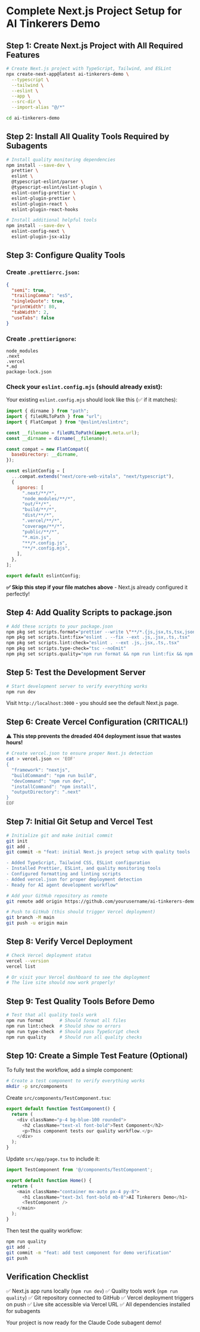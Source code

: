 # Complete Next.js Project Setup for AI Tinkerers Demo

## Step 1: Create Next.js Project with All Required Features

```bash
# Create Next.js project with TypeScript, Tailwind, and ESLint
npx create-next-app@latest ai-tinkerers-demo \
  --typescript \
  --tailwind \
  --eslint \
  --app \
  --src-dir \
  --import-alias "@/*"

cd ai-tinkerers-demo
```

## Step 2: Install All Quality Tools Required by Subagents

```bash
# Install quality monitoring dependencies
npm install --save-dev \
  prettier \
  eslint \
  @typescript-eslint/parser \
  @typescript-eslint/eslint-plugin \
  eslint-config-prettier \
  eslint-plugin-prettier \
  eslint-plugin-react \
  eslint-plugin-react-hooks

# Install additional helpful tools
npm install --save-dev \
  eslint-config-next \
  eslint-plugin-jsx-a11y
```

## Step 3: Configure Quality Tools

### Create `.prettierrc.json`:
```json
{
  "semi": true,
  "trailingComma": "es5",
  "singleQuote": true,
  "printWidth": 80,
  "tabWidth": 2,
  "useTabs": false
}
```

### Create `.prettierignore`:
```
node_modules
.next
.vercel
*.md
package-lock.json
```

### Check your `eslint.config.mjs` (should already exist):
Your existing `eslint.config.mjs` should look like this (✅ if it matches):
```javascript
import { dirname } from "path";
import { fileURLToPath } from "url";
import { FlatCompat } from "@eslint/eslintrc";

const __filename = fileURLToPath(import.meta.url);
const __dirname = dirname(__filename);

const compat = new FlatCompat({
  baseDirectory: __dirname,
});

const eslintConfig = [
  ...compat.extends("next/core-web-vitals", "next/typescript"),
  {
    ignores: [
      ".next/**/*",
      "node_modules/**/*",
      "out/**/*",
      "build/**/*",
      "dist/**/*",
      ".vercel/**/*",
      "coverage/**/*",
      "public/**/*",
      "*.min.js",
      "**/*.config.js",
      "**/*.config.mjs",
    ],
  },
];

export default eslintConfig;
```

**✅ Skip this step if your file matches above** - Next.js already configured it perfectly!

## Step 4: Add Quality Scripts to package.json

```bash
# Add these scripts to your package.json
npm pkg set scripts.format="prettier --write \"**/*.{js,jsx,ts,tsx,json,css,md}\""
npm pkg set scripts.lint:fix="eslint . --fix --ext .js,.jsx,.ts,.tsx"
npm pkg set scripts.lint:check="eslint . --ext .js,.jsx,.ts,.tsx"
npm pkg set scripts.type-check="tsc --noEmit"
npm pkg set scripts.quality="npm run format && npm run lint:fix && npm run type-check"
```

## Step 5: Test the Development Server

```bash
# Start development server to verify everything works
npm run dev
```

Visit `http://localhost:3000` - you should see the default Next.js page.

## Step 6: Create Vercel Configuration (CRITICAL!)

⚠️ **This step prevents the dreaded 404 deployment issue that wastes hours!**

```bash
# Create vercel.json to ensure proper Next.js detection
cat > vercel.json << 'EOF'
{
  "framework": "nextjs",
  "buildCommand": "npm run build",
  "devCommand": "npm run dev",
  "installCommand": "npm install",
  "outputDirectory": ".next"
}
EOF
```

## Step 7: Initial Git Setup and Vercel Test

```bash
# Initialize git and make initial commit
git init
git add .
git commit -m "feat: initial Next.js project setup with quality tools

- Added TypeScript, Tailwind CSS, ESLint configuration
- Installed Prettier, ESLint, and quality monitoring tools
- Configured formatting and linting scripts
- Added vercel.json for proper deployment detection
- Ready for AI agent development workflow"

# Add your GitHub repository as remote
git remote add origin https://github.com/yourusername/ai-tinkerers-demo.git

# Push to GitHub (this should trigger Vercel deployment)
git branch -M main
git push -u origin main
```

## Step 8: Verify Vercel Deployment

```bash
# Check Vercel deployment status
vercel --version
vercel list

# Or visit your Vercel dashboard to see the deployment
# The live site should now work properly!
```

## Step 9: Test Quality Tools Before Demo

```bash
# Test that all quality tools work
npm run format      # Should format all files
npm run lint:check  # Should show no errors
npm run type-check  # Should pass TypeScript check
npm run quality     # Should run all quality checks
```

## Step 10: Create a Simple Test Feature (Optional)

To fully test the workflow, add a simple component:

```bash
# Create a test component to verify everything works
mkdir -p src/components
```

Create `src/components/TestComponent.tsx`:
```typescript
export default function TestComponent() {
  return (
    <div className="p-4 bg-blue-100 rounded">
      <h2 className="text-xl font-bold">Test Component</h2>
      <p>This component tests our quality workflow.</p>
    </div>
  );
}
```

Update `src/app/page.tsx` to include it:
```typescript
import TestComponent from '@/components/TestComponent';

export default function Home() {
  return (
    <main className="container mx-auto px-4 py-8">
      <h1 className="text-3xl font-bold mb-8">AI Tinkerers Demo</h1>
      <TestComponent />
    </main>
  );
}
```

Then test the quality workflow:
```bash
npm run quality
git add .
git commit -m "feat: add test component for demo verification"
git push
```

## Verification Checklist

✅ Next.js app runs locally (`npm run dev`)
✅ Quality tools work (`npm run quality`)
✅ Git repository connected to GitHub
✅ Vercel deployment triggers on push
✅ Live site accessible via Vercel URL
✅ All dependencies installed for subagents

Your project is now ready for the Claude Code subagent demo!